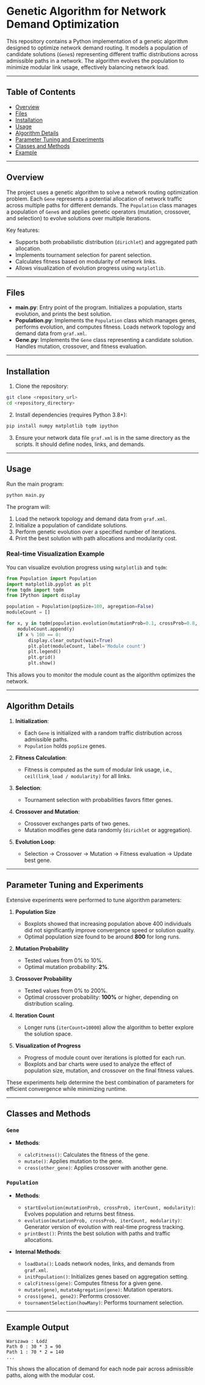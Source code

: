 # Genetic Algorithm for Network Demand Optimization

This repository contains a Python implementation of a genetic algorithm designed to optimize network demand routing. It models a population of candidate solutions (`Gene`s) representing different traffic distributions across admissible paths in a network. The algorithm evolves the population to minimize modular link usage, effectively balancing network load.

---

## Table of Contents

* [Overview](#overview)
* [Files](#files)
* [Installation](#installation)
* [Usage](#usage)
* [Algorithm Details](#algorithm-details)
* [Parameter Tuning and Experiments](#parameter-tuning-and-experiments)
* [Classes and Methods](#classes-and-methods)
* [Example](#example)

---

## Overview

The project uses a genetic algorithm to solve a network routing optimization problem. Each `Gene` represents a potential allocation of network traffic across multiple paths for different demands. The `Population` class manages a population of `Gene`s and applies genetic operators (mutation, crossover, and selection) to evolve solutions over multiple iterations.

Key features:

* Supports both probabilistic distribution (`dirichlet`) and aggregated path allocation.
* Implements tournament selection for parent selection.
* Calculates fitness based on modularity of network links.
* Allows visualization of evolution progress using `matplotlib`.

---

## Files

* **main.py**: Entry point of the program. Initializes a population, starts evolution, and prints the best solution.
* **Population.py**: Implements the `Population` class which manages genes, performs evolution, and computes fitness. Loads network topology and demand data from `graf.xml`.
* **Gene.py**: Implements the `Gene` class representing a candidate solution. Handles mutation, crossover, and fitness evaluation.

---

## Installation

1. Clone the repository:

```bash
git clone <repository_url>
cd <repository_directory>
```

2. Install dependencies (requires Python 3.8+):

```bash
pip install numpy matplotlib tqdm ipython
```

3. Ensure your network data file `graf.xml` is in the same directory as the scripts. It should define nodes, links, and demands.

---

## Usage

Run the main program:

```bash
python main.py
```

The program will:

1. Load the network topology and demand data from `graf.xml`.
2. Initialize a population of candidate solutions.
3. Perform genetic evolution over a specified number of iterations.
4. Print the best solution with path allocations and modularity cost.

### Real-time Visualization Example

You can visualize evolution progress using `matplotlib` and `tqdm`:

```python
from Population import Population
import matplotlib.pyplot as plt
from tqdm import tqdm
from IPython import display

population = Population(popSize=100, agregation=False)
moduleCount = []

for x, y in tqdm(population.evolution(mutationProb=0.1, crossProb=0.8, iterCount=10000, modularity=1), total=10000):
    moduleCount.append(y)
    if x % 100 == 0:
        display.clear_output(wait=True)
        plt.plot(moduleCount, label='Module count')
        plt.legend()
        plt.grid()
        plt.show()
```

This allows you to monitor the module count as the algorithm optimizes the network.

---

## Algorithm Details

1. **Initialization**:

   * Each `Gene` is initialized with a random traffic distribution across admissible paths.
   * `Population` holds `popSize` genes.

2. **Fitness Calculation**:

   * Fitness is computed as the sum of modular link usage, i.e., `ceil(link_load / modularity)` for all links.

3. **Selection**:

   * Tournament selection with probabilities favors fitter genes.

4. **Crossover and Mutation**:

   * Crossover exchanges parts of two genes.
   * Mutation modifies gene data randomly (`dirichlet` or aggregation).

5. **Evolution Loop**:

   * Selection → Crossover → Mutation → Fitness evaluation → Update best gene.

---

## Parameter Tuning and Experiments

Extensive experiments were performed to tune algorithm parameters:

1. **Population Size**

   * Boxplots showed that increasing population above 400 individuals did not significantly improve convergence speed or solution quality.
   * Optimal population size found to be around **800** for long runs.

2. **Mutation Probability**

   * Tested values from 0% to 10%.
   * Optimal mutation probability: **2%**.

3. **Crossover Probability**

   * Tested values from 0% to 200%.
   * Optimal crossover probability: **100%** or higher, depending on distribution scaling.

4. **Iteration Count**

   * Longer runs (`iterCount=10000`) allow the algorithm to better explore the solution space.

5. **Visualization of Progress**

   * Progress of module count over iterations is plotted for each run.
   * Boxplots and bar charts were used to analyze the effect of population size, mutation, and crossover on the final fitness values.

These experiments help determine the best combination of parameters for efficient convergence while minimizing runtime.

---

## Classes and Methods

### `Gene`

* **Methods**:

  * `calcFitness()`: Calculates the fitness of the gene.
  * `mutate()`: Applies mutation to the gene.
  * `cross(other_gene)`: Applies crossover with another gene.

### `Population`

* **Methods**:

  * `startEvolution(mutationProb, crossProb, iterCount, modularity)`: Evolves population and returns best fitness.
  * `evolution(mutationProb, crossProb, iterCount, modularity)`: Generator version of evolution with real-time progress tracking.
  * `printBest()`: Prints the best solution with paths and traffic allocations.

* **Internal Methods**:

  * `loadData()`: Loads network nodes, links, and demands from `graf.xml`.
  * `initPopulation()`: Initializes genes based on aggregation setting.
  * `calcFitness(gene)`: Computes fitness for a given gene.
  * `mutate(gene)`, `mutateAgregation(gene)`: Mutation operators.
  * `cross(gene1, gene2)`: Performs crossover.
  * `tournamentSelection(howMany)`: Performs tournament selection.

---

## Example Output

```
Warszawa : Łódź
Path 0 : 30 * 3 = 90
Path 1 : 70 * 2 = 140
...
```

This shows the allocation of demand for each node pair across admissible paths, along with the modular cost.

